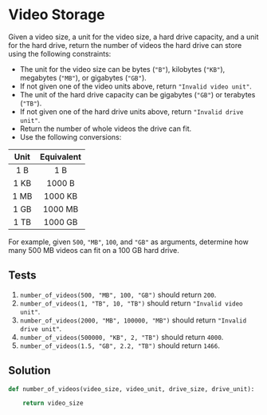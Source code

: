 # Video Storage

Given a video size, a unit for the video size, a hard drive capacity, and a unit for the hard drive, return the number of videos the hard drive can store using the following constraints:

- The unit for the video size can be bytes (`"B"`), kilobytes (`"KB"`), megabytes (`"MB"`), or gigabytes (`"GB"`).
- If not given one of the video units above, return `"Invalid video unit"`.
- The unit of the hard drive capacity can be gigabytes (`"GB"`) or terabytes (`"TB"`).
- If not given one of the hard drive units above, return `"Invalid drive unit"`.
- Return the number of whole videos the drive can fit.
- Use the following conversions:

| Unit | Equivalent |
|:----:|:----------:|
| 1 B  | 1 B        |
| 1 KB | 1000 B     |
| 1 MB | 1000 KB    |
| 1 GB | 1000 MB    |
| 1 TB | 1000 GB    |

For example, given `500`, `"MB"`, `100`, and `"GB"` as arguments, determine how many 500 MB videos can fit on a 100 GB hard drive.

## Tests

1. `number_of_videos(500, "MB", 100, "GB")` should return `200`.
2. `number_of_videos(1, "TB", 10, "TB")` should return `"Invalid video unit"`.
3. `number_of_videos(2000, "MB", 100000, "MB")` should return `"Invalid drive unit"`.
4. `number_of_videos(500000, "KB", 2, "TB")` should return `4000`.
5. `number_of_videos(1.5, "GB", 2.2, "TB")` should return `1466`.

## Solution

```python
def number_of_videos(video_size, video_unit, drive_size, drive_unit):

    return video_size
```
